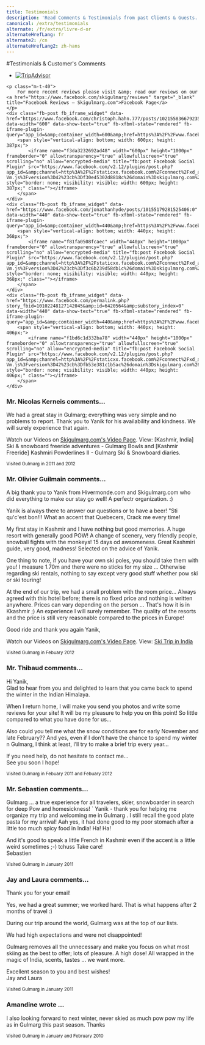 ```yaml
---
title: Testimonials
description: 'Read Comments & Testimonials from past Clients & Guests.  At Skigulmarg.com we want full satisfaction and the best ski trip of your life. Come ski the Himalayas'
canonical: /extra/testimonials
alternate: /fr/extra/livre-d-or
alternateHrefLang: fr
alternate2: /cn
alternateHrefLang2: zh-hans
---
```


#Testimonials &amp; Customer's Comments

<div class="Testimonials" id="Testimonials1">
    <div id="TA_selfserveprop446" class="TA_selfserveprop"><ul id="0mp9Fh" class="TA_links hXJ4Fn8mK"><li id="7F8EdXyC" class="KtPmLQjb"><a target="_blank" href="https://www.tripadvisor.ca/"><img src="https://www.tripadvisor.ca/img/cdsi/img2/branding/150_logo-11900-2.png" alt="TripAdvisor"/></a></li></ul></div><script async src="https://www.jscache.com/wejs?wtype=selfserveprop&amp;uniq=446&amp;locationId=15614394&amp;lang=en_CA&amp;rating=true&amp;nreviews=4&amp;writereviewlink=true&amp;popIdx=false&amp;iswide=true&amp;border=true&amp;display_version=2" data-loadtrk onload="this.loadtrk=true"></script>
    
    <p class="m-t-40">
        For more recent reviews please visit &amp; read our reviews on our <a href="https://www.facebook.com/skigulmarg/reviews" target="_blank" title="Facebook Reviews — Skigulmarg.com">Facebook Page</a>
    </p>
    <div class="fb-post fb_iframe_widget" data-href="https://www.facebook.com/christoph.hahn.777/posts/10215583667923510:0" data-width="600" data-show-text="true" fb-xfbml-state="rendered" fb-iframe-plugin-query="app_id=&amp;container_width=600&amp;href=https%3A%2F%2Fwww.facebook.com%2Fchristoph.hahn.777%2Fposts%2F10215583667923510%3A0&amp;locale=en_US&amp;sdk=joey&amp;show_text=true&amp;width=600">
        <span style="vertical-align: bottom; width: 600px; height: 387px;">
            <iframe name="f3da3232692ad48" width="600px" height="1000px" frameborder="0" allowtransparency="true" allowfullscreen="true" scrolling="no" allow="encrypted-media" title="fb:post Facebook Social Plugin" src="https://www.facebook.com/v2.12/plugins/post.php?app_id=&amp;channel=http%3A%2F%2Fstaticxx.facebook.com%2Fconnect%2Fxd_arbiter%2Fr%2FQX17B8fU-Vm.js%3Fversion%3D42%23cb%3Df30e45302d8818c%26domain%3Dskigulmarg.com%26origin%3Dhttp%253A%252F%252Fskigulmarg.com%252Ff289ce47612438%26relation%3Dparent.parent&amp;container_width=440&amp;href=https%3A%2F%2Fwww.facebook.com%2Fchristoph.hahn.777%2Fposts%2F10215583667923510%3A0&amp;locale=en_US&amp;sdk=joey&amp;show_text=true&amp;width=600" style="border: none; visibility: visible; width: 600px; height: 387px;" class=""></iframe>
        </span>
    </div>
    <div class="fb-post fb_iframe_widget" data-href="https://www.facebook.com/jonathanhyde/posts/10155179281525406:0" data-width="440" data-show-text="true" fb-xfbml-state="rendered" fb-iframe-plugin-query="app_id=&amp;container_width=440&amp;href=https%3A%2F%2Fwww.facebook.com%2Fjonathanhyde%2Fposts%2F10155179281525406%3A0&amp;locale=en_US&amp;sdk=joey&amp;show_text=true&amp;width=440">
        <span style="vertical-align: bottom; width: 440px; height: 368px;">
            <iframe name="f81fa0508fcaec" width="440px" height="1000px" frameborder="0" allowtransparency="true" allowfullscreen="true" scrolling="no" allow="encrypted-media" title="fb:post Facebook Social Plugin" src="https://www.facebook.com/v2.12/plugins/post.php?app_id=&amp;channel=http%3A%2F%2Fstaticxx.facebook.com%2Fconnect%2Fxd_arbiter%2Fr%2FQX17B8fU-Vm.js%3Fversion%3D42%23cb%3Df3c6b239d58db1c%26domain%3Dskigulmarg.com%26origin%3Dhttp%253A%252F%252Fskigulmarg.com%252Ff289ce47612438%26relation%3Dparent.parent&amp;container_width=440&amp;href=https%3A%2F%2Fwww.facebook.com%2Fjonathanhyde%2Fposts%2F10155179281525406%3A0&amp;locale=en_US&amp;sdk=joey&amp;show_text=true&amp;width=440" style="border: none; visibility: visible; width: 440px; height: 368px;" class=""></iframe>
        </span>
    </div>
    <div class="fb-post fb_iframe_widget" data-href="https://www.facebook.com/permalink.php?story_fbid=10102248127142045&amp;id=6420564&amp;substory_index=0" data-width="440" data-show-text="true" fb-xfbml-state="rendered" fb-iframe-plugin-query="app_id=&amp;container_width=440&amp;href=https%3A%2F%2Fwww.facebook.com%2Fpermalink.php%3Fstory_fbid%3D10102248127142045%26id%3D6420564%26substory_index%3D0&amp;locale=en_US&amp;sdk=joey&amp;show_text=true&amp;width=440">
        <span style="vertical-align: bottom; width: 440px; height: 406px;">
            <iframe name="f1bd6c1d332ba78" width="440px" height="1000px" frameborder="0" allowtransparency="true" allowfullscreen="true" scrolling="no" allow="encrypted-media" title="fb:post Facebook Social Plugin" src="https://www.facebook.com/v2.12/plugins/post.php?app_id=&amp;channel=http%3A%2F%2Fstaticxx.facebook.com%2Fconnect%2Fxd_arbiter%2Fr%2FQX17B8fU-Vm.js%3Fversion%3D42%23cb%3Dfb53e381c1b5ac%26domain%3Dskigulmarg.com%26origin%3Dhttp%253A%252F%252Fskigulmarg.com%252Ff289ce47612438%26relation%3Dparent.parent&amp;container_width=440&amp;href=https%3A%2F%2Fwww.facebook.com%2Fpermalink.php%3Fstory_fbid%3D10102248127142045%26id%3D6420564%26substory_index%3D0&amp;locale=en_US&amp;sdk=joey&amp;show_text=true&amp;width=440" style="border: none; visibility: visible; width: 440px; height: 406px;" class=""></iframe>
        </span>
    </div>
</div>
<div>
    <article id="1">
        <h3>Mr. Nicolas Kerneis comments...</h3>
        <p>
            We had a great stay in Gulmarg; everything was very simple and no problems to report. Thank you to Yanik for his availability and kindness. We will surely experience that again.
        </p>
        <p>
            Watch our Videos on <a href="../images/gulmarg-videos.html" title="Visit our Video page">Skigulmarg.com's Video Page</a>. View: [Kashmir, India] Ski &amp; snowboard freeride adventures - Gulmarg Bowls and [Kashmir Freeride] Kashmiri Powderlines II - Gulmarg Ski &amp; Snowboard diaries.
        </p>
        <p><small>Visited Gulmarg in 2011 and 2012</small></p>
    </article>
    <article id="2">
        <h3>Mr. Olivier Guilmain comments...</h3>
        <p>
            A big thank you to Yanik from Hivermonde.com and Skigulmarg.com who did everything to make our stay go well! A perfectr organization. :)
        </p>
        <p>
            Yanik is always there to answer our questions or to have a beer! "Sti qu'c'est bon!!! What an accent that Quebecers, Crack me every time!
        </p>
        <p>
            My first stay in Kashmir and I have nothing but good memories. A huge resort with generally good POW! A change of scenery, very friendly people, snowball fights with the monkeys! 15 days od awsomeness. Great Kashmiri guide, very good, madness! Selected on the advice of Yanik.
        </p>
        <p>
            One thing to note, if you have your own ski poles, you should take them with you! I measure 1.70m and there were no sticks for my size ... Otherwise regarding ski rentals, nothing to say except very good stuff whether pow ski or ski touring!
        </p>
        <p>
            At the end of our trip, we had a small problem with the room price... Always agreed with this hotel before; there is no fixed price and nothing is written anywhere. Prices can vary depending on the person ... That's how it is in Kkashmir ;)
            An experience I will surely remember. The quality of the resorts and the price is still very reasonable compared to the prices in Europe!
        </p>
        <p>Good ride and thank you again Yanik,</p>
        <p>
            Watch our Videos on <a href="../images/gulmarg-videos.html" title="Visit our Video page">Skigulmarg.com's Video Page</a>. View: <a href="http://vimeo.com/25656949" title="Video on Vimeo.com">Ski Trip in India</a>
        </p>
        <p><small>Visited Gulmarg in Febuary 2012</small></p>
    </article>
    <article id="3">
        <h3>Mr. Thibaud comments...</h3>
        <p>
            Hi Yanik,<br>
            Glad to hear from you and delighted to learn that you came back to spend the winter in the Indian Himalaya.
        </p>
        <p>
            When I return home, I will make you send you photos and write some reviews for your site! It will be my pleasure to help you on this point! So little compared to what you have done for us...
        </p>
        <p>
            Also could you tell me what the snow conditions are for early November and late February?? And yes, even if I don’t have the chance to spend my winter n Gulmarg, I think at least, I’ll try to make a brief trip every year...
        </p>
        <p>
            If you need help, do not hesitate to contact me...<br>
            See you soon I hope!
        </p>
        <p><small>Visited Gulmarg in Febuary 2011 and Febuary 2012</small></</p>
    </article>
    <article id="4">
        <h3>Mr. Sebastien comments...</h3>
        <p>
            Gulmarg ... a true experience for all travelers, skier, snowboarder in search for deep Pow and homesickness! `
            Yanik - thank you for helping me organize my trip and welcoming me in Gulmarg . I still recall the good plate pasta for my arrival! Aah yes, it had done good to my poor stomach after a little too much spicy food in India! Ha! Ha!</p>
        <p>
            And it's good to speak a little French in Kashmir even if the accent is a little weird sometimes ;-)
            tchuss Take care!<br>
            Sebastien </p>
        <p><small>Visited Gulmarg in January 2011</small></p>
    </article>
    <article id="5">
        <h3>Jay and Laura comments...</h3>
        <p>Thank you for your email!</p>
        <p>Yes, we had a great summer; we worked hard. That is what happens after 2 months of travel :)</p>
        <p>During our trip around the world, Gulmarg was at the top of our lists.</p>
        <p>We had high expectations and were not disappointed!</p>
        <p>
            Gulmarg removes all the unnecessary and make you focus on what most skiing as the best to offer; lots of pleasure. A high dose!
            All wrapped in the magic of India, scents, tastes ... we want more.</p>
        <p>
            Excellent season to you and best wishes!<br>
            Jay and Laura
        </p>
        <p><small>Visited Gulmarg in January 2011</small></p>
    </article>
    <article id="6">
        <h3>Amandine wrote ...</h3>
        <p>I also looking forward to next winter, never skied as much pow pow my life as in Gulmarg this past season. Thanks</p>
        <p><small>Visited Gulmarg in January and February 2010</small></p>
    </article>
</div>

